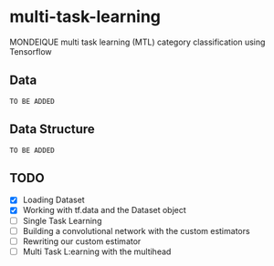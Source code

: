 # multi-task-learning
MONDEIQUE multi task learning (MTL) category classification using Tensorflow

## Data
```
TO BE ADDED
```
## Data Structure
```
TO BE ADDED
```
## TODO

- [X] Loading Dataset
- [X] Working with tf.data and the Dataset object
- [ ] Single Task Learning
- [ ] Building a convolutional network with the custom estimators
- [ ] Rewriting our custom estimator
- [ ] Multi Task L:earning with the multihead
